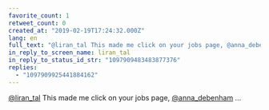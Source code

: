 ```yaml
---
favorite_count: 1
retweet_count: 0
created_at: "2019-02-19T17:24:32.000Z"
lang: en
full_text: "@liran_tal This made me click on your jobs page, @anna_debenham ..."
in_reply_to_screen_name: liran_tal
in_reply_to_status_id_str: "1097909483483877376"
replies:
  - "1097909925441884162"
---
```


[@liran_tal](https://twitter.com/liran_tal) This made me click on your jobs
page, [@anna_debenham](https://twitter.com/anna_debenham) ...
